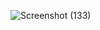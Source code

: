 ![Screenshot (133)](https://user-images.githubusercontent.com/112931187/206917793-18bf8c3b-7f85-4a94-b45d-6768fff4a083.png)
